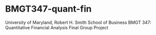 # BMGT347-quant-fin
University of Maryland, Robert H. Smith School of Business
BMGT 347: Quantitative Financial Analysis
Final Group Project
